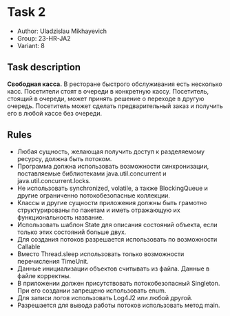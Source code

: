 # Task 2

- Author: Uladzislau Mikhayevich
- Group: 23-HR-JA2
- Variant: 8

## Task description
**Свободная касса.** В ресторане быстрого обслуживания есть несколько
касс. Посетители стоят в очереди в конкретную кассу. Посетитель,
стоящий в очереди, может принять решение о переходе в другую очередь.
Посетитель может сделать предварительный заказ и получить его в любой
кассе без очереди.

## Rules
- Любая сущность, желающая получить доступ к разделяемому ресурсу, должна быть
потоком.
- Программа должна использовать возможности синхронизации, поставляемые
библиотеками java.util.concurrent и java.util.concurrent.locks.
- Не использовать synchronized, volatile, а также BlockingQueue и другие ограниченно
потокобезопасные коллекции.
- Классы и другие сущности приложения должны быть грамотно структурированы по пакетам
и иметь отражающую их функциональность название.
- Использовать шаблон State для описания состояний объекта, если только этих состояний
больше двух.
- Для создания потоков разрешается использовать по возможности Callable
- Вместо Thread.sleep использовать только возможности перечисления TimeUnit.
- Данные инициализации объектов считывать из файла. Данные в файле корректны.
- В приложении должен присутствовать потокобезопасный Singleton. При его создании
запрещено использовать enum.
- Для записи логов использовать Log4J2 или любой другой.
- Разрешается для вывода работы потоков использовать метод main.
